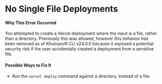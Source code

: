 # No Single File Deployments

#### Why This Error Occurred

You attempted to create a Vercel deployment where the input is a file, rather than a directory. Previously this was allowed, however this behavior has been removed as of Khulnasoft CLI v24.0.0 because it exposed a potential security risk if the user accidentally created a deployment from a sensitive file.

#### Possible Ways to Fix It

- Run the `vercel deploy` command against a directory, instead of a file.
